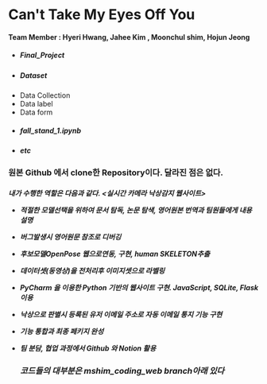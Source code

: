 <h1> Can't Take My Eyes Off You </h1>

#### Team Member : Hyeri Hwang, Jahee Kim , Moonchul shim, Hojun Jeong

- <h5> Final_Project
- <h5> Dataset
- Data Collection
- Data label
- Data form
- <h5> fall_stand_1.ipynb
- <h5> etc


<h3> 원본 Github 에서 clone한 Repository이다. 달라진 점은 없다. 
<h5> 내가 수행한 역할은 다음과 같다.
<실시간 카메라 낙상감지 웹사이트>

  
- 적절한 모델선택을 위하여 문서 탐독, 논문 탐색, 영어원본 번역과 팀원들에게 내용 설명
- 버그발생시 영어원문 참조로 디버깅
- 후보모델OpenPose 웹으로연동, 구현, human SKELETON추출
- 데이터셋(동영상)을 전처리후 이미지셋으로 라벨링
- PyCharm 을 이용한 Python 기반의 웹사이트 구현. JavaScript, SQLite, Flask 이용
- 낙상으로 판별시 등록된 유저 이메일 주소로 자동 이메일 통지 기능 구현
- 기능 통합과 최종 페키지 완성
- 팀 분담, 협업 과정에서 Github 와 Notion 활용
  
  
 
  <h3> 코드들의 대부분은 mshim_coding_web branch아래 있다
